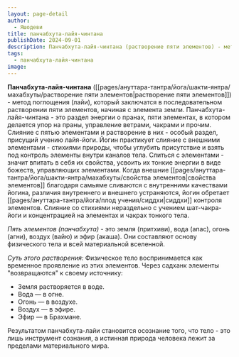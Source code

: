```yaml
---
layout: page-detail
author:
  - Яшодеви
title: панчабхута-лайя-чинтана
publishDate: 2024-09-01
description: Панчабхута-лайя-чинтана (растворение пяти элементов) - метод поглощения (лайи), который заключатся в последовательном растворении пяти элементов, начиная с элемента земли.
tags:
  - панчабхута-лайя-чинтана
image:
---
```

**Панчабхута-лайя-чинтана** 
([[pages/ануттара-тантра/йога/шакти-янтра/махабхуты/растворение пяти элементов|растворение пяти элементов]]) - метод
поглощения (лайи), который заключатся в
последовательном растворении пяти элементов, начиная с элемента земли.
Панчабхута-лайя-чинтана - это раздел энергии о пранах, пяти элементах, в котором делается упор на праны, управление ветрами, чакрами и прочим. Слияние с пятью элементами и растворение в них - особый раздел, присущий учению лайя-йоги. Йогин практикует слияние с внешними элементами - стихиями природы, чтобы углубить присутствие и взять под контроль элементы внутри каналов тела. Слиться с элементами - значит впитать в себя их свойства, усвоить их тонкие энергии в виде божеств, управляющих элементами. Когда внешние [[pages/ануттара-тантра/йога/шакти-янтра/махабхуты/свойства элементов|свойства элементов]] благодаря самьяме сливаются с внутренними качествами йогина, различия внутреннего и внешнего устраняются, йогин обретает [[pages/ануттара-тантра/йога/плод учения/сиддхи|сиддхи]] контроля элементов. Слияние со стихиями нераздельно с учением шат-чакра-йоги и концентрацией на элементах и чакрах тонкого тела.


*Пять элементов (панчабхута)* - это земля (притхиви), вода (апас), огонь (агни), воздух (вайю) и эфир (акаша). Они составляют основу физического тела и всей материальной вселенной.

*Суть этого растворения:*
Физическое тело воспринимается как временное проявление из этих элементов. Через садханк элементы "возвращаются" к своему источнику:

- Земля растворяется в воде.
- Вода — в огне.
- Огонь — в воздухе.
- Воздух — в эфире.
- Эфир — в Брахмане.

Результатом панчабхута-лайи становится осознание того, что тело - это лишь инструмент сознания, а истинная природа человека лежит за пределами материального мира.

